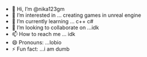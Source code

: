 - 👋 Hi, I’m @nika123gm
- 👀 I’m interested in ... creating games in unreal engine 
- 🌱 I’m currently learning ... c++ c# 
- 💞️ I’m looking to collaborate on ...idk
- 📫 How to reach me ... idk
- 😄 Pronouns: ...lobio
- ⚡ Fun fact: ...i am dumb

<!---
nika123gm/nika123gm is a ✨ special ✨ repository because its `README.md` (this file) appears on your GitHub profile.
You can click the Preview link to take a look at your changes.
--->
